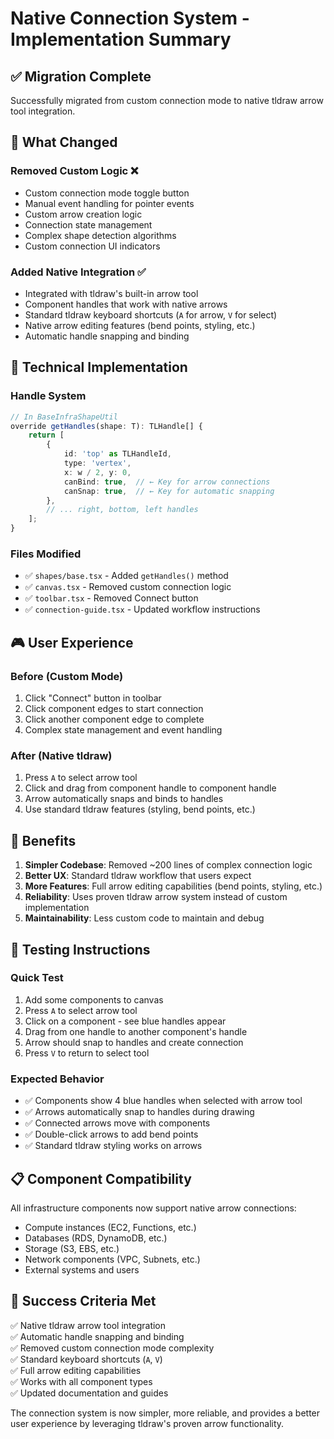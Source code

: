 # Native Connection System - Implementation Summary

## ✅ **Migration Complete**

Successfully migrated from custom connection mode to native tldraw arrow tool integration.

## 🎯 **What Changed**

### **Removed Custom Logic** ❌
- Custom connection mode toggle button
- Manual event handling for pointer events
- Custom arrow creation logic
- Connection state management
- Complex shape detection algorithms
- Custom connection UI indicators

### **Added Native Integration** ✅
- Integrated with tldraw's built-in arrow tool
- Component handles that work with native arrows
- Standard tldraw keyboard shortcuts (`A` for arrow, `V` for select)
- Native arrow editing features (bend points, styling, etc.)
- Automatic handle snapping and binding

## 🔧 **Technical Implementation**

### **Handle System**
```typescript
// In BaseInfraShapeUtil
override getHandles(shape: T): TLHandle[] {
    return [
        {
            id: 'top' as TLHandleId,
            type: 'vertex',
            x: w / 2, y: 0,
            canBind: true,  // ← Key for arrow connections
            canSnap: true,  // ← Key for automatic snapping
        },
        // ... right, bottom, left handles
    ];
}
```

### **Files Modified**
- ✅ `shapes/base.tsx` - Added `getHandles()` method
- ✅ `canvas.tsx` - Removed custom connection logic
- ✅ `toolbar.tsx` - Removed Connect button
- ✅ `connection-guide.tsx` - Updated workflow instructions

## 🎮 **User Experience**

### **Before** (Custom Mode)
1. Click "Connect" button in toolbar
2. Click component edges to start connection
3. Click another component edge to complete
4. Complex state management and event handling

### **After** (Native tldraw)
1. Press `A` to select arrow tool
2. Click and drag from component handle to component handle
3. Arrow automatically snaps and binds to handles
4. Use standard tldraw features (styling, bend points, etc.)

## 🚀 **Benefits**

1. **Simpler Codebase**: Removed ~200 lines of complex connection logic
2. **Better UX**: Standard tldraw workflow that users expect
3. **More Features**: Full arrow editing capabilities (bend points, styling, etc.)
4. **Reliability**: Uses proven tldraw arrow system instead of custom implementation
5. **Maintainability**: Less custom code to maintain and debug

## 🧪 **Testing Instructions**

### **Quick Test**
1. Add some components to canvas
2. Press `A` to select arrow tool
3. Click on a component - see blue handles appear
4. Drag from one handle to another component's handle
5. Arrow should snap to handles and create connection
6. Press `V` to return to select tool

### **Expected Behavior**
- ✅ Components show 4 blue handles when selected with arrow tool
- ✅ Arrows automatically snap to handles during drawing
- ✅ Connected arrows move with components
- ✅ Double-click arrows to add bend points
- ✅ Standard tldraw styling works on arrows

## 📋 **Component Compatibility**

All infrastructure components now support native arrow connections:
- Compute instances (EC2, Functions, etc.)
- Databases (RDS, DynamoDB, etc.) 
- Storage (S3, EBS, etc.)
- Network components (VPC, Subnets, etc.)
- External systems and users

## 🎯 **Success Criteria Met**

✅ Native tldraw arrow tool integration  
✅ Automatic handle snapping and binding  
✅ Removed custom connection mode complexity  
✅ Standard keyboard shortcuts (`A`, `V`)  
✅ Full arrow editing capabilities  
✅ Works with all component types  
✅ Updated documentation and guides  

The connection system is now simpler, more reliable, and provides a better user experience by leveraging tldraw's proven arrow functionality.
